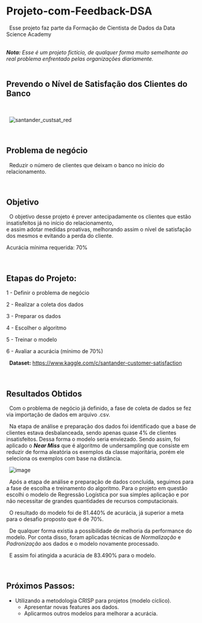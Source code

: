 # Projeto-com-Feedback-DSA

&nbsp;
Esse projeto faz parte da Formação de Cientista de Dados da Data Science Academy  
&nbsp;

***Nota:*** *Esse é um projeto fictício, de qualquer forma muito semelhante ao real problema enfrentado pelas organizações diariamente.*  
&nbsp;


## Prevendo o Nível de Satisfação dos Clientes do Banco  
&nbsp;





&nbsp;
![santander_custsat_red](https://user-images.githubusercontent.com/66925229/163041135-8e8661b1-c4e3-4d0f-80df-bd4c29ce96a4.png)
&nbsp;




&nbsp;
## Problema de negócio  
&nbsp;
Reduzir o número de clientes que deixam o banco no início do relacionamento.  

&nbsp;
## Objetivo
&nbsp;
O objetivo desse projeto é prever antecipadamente os clientes que estão insatisfeitos já no início do relacionamento,   
e assim adotar medidas proativas, melhorando assim o nível de satisfação dos mesmos e evitando a perda do cliente.   

Acurácia mínima requerida: 70%  

&nbsp;
## Etapas do Projeto:

1 - Definir o problema de negócio

2 - Realizar a coleta dos dados

3 - Preparar os dados

4 - Escolher o algoritmo

5 - Treinar o modelo

6 - Avaliar a acurácia (mínimo de 70%)


&nbsp;
**Dataset:** https://www.kaggle.com/c/santander-customer-satisfaction


&nbsp;
## Resultados Obtidos
&nbsp;
Com o problema de negócio já definido, a fase de coleta de dados se fez via importação de dados em arquivo .csv.
&nbsp;

&nbsp;
Na etapa de análise e preparação dos dados foi identificado que a base de clientes estava desbalanceada, sendo apenas quase 4% de clientes insatisfeitos.
Dessa forma o modelo seria enviezado. Sendo assim, foi aplicado o ***Near Miss*** que é algoritmo de undersampling que consiste em reduzir de forma aleatória os exemplos da classe majoritária, porém ele seleciona os exemplos com base na distância.
&nbsp;


&nbsp;
![image](https://user-images.githubusercontent.com/66925229/163063511-0e7c3b46-9b09-4a54-b62a-265448df491a.png)
&nbsp;



&nbsp;
Após a etapa de análise e preparação de dados concluída, seguimos para a fase de escolha e treinamento do algoritmo. Para o projeto em questão escolhi o modelo de Regressão Logística por sua simples aplicação e por não necessitar de grandes quantidades de recursos computacionais. 
&nbsp;

&nbsp;
O resultado do modelo foi de 81.440% de acurácia, já superior a meta para o desafio proposto que é de 70%.
&nbsp;

&nbsp;
De qualquer forma existia a possibilidade de melhoria da performance do modelo. Por conta disso, foram aplicadas técnicas de *Normalização* e *Padronização* aos dados e o modelo novamente processado.
&nbsp;

&nbsp;
E assim foi atingida a acurácia de 83.490% para o modelo.
&nbsp;

&nbsp;
## Próximos Passos:
- Utilizando a metodologia CRISP para projetos (modelo cíclico).
    - Apresentar novas features aos dados.
    - Aplicarmos outros modelos para melhorar a acurácia.    
&nbsp;




